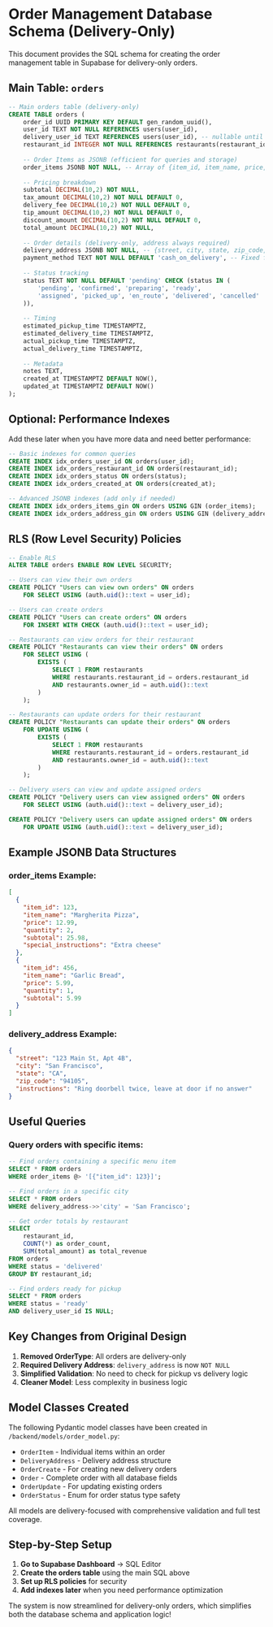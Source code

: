 # Order Management Database Schema (Delivery-Only)

This document provides the SQL schema for creating the order management table in Supabase for delivery-only orders.

## Main Table: `orders`

```sql
-- Main orders table (delivery-only)
CREATE TABLE orders (
    order_id UUID PRIMARY KEY DEFAULT gen_random_uuid(),
    user_id TEXT NOT NULL REFERENCES users(user_id),
    delivery_user_id TEXT REFERENCES users(user_id), -- nullable until delivery user assigned
    restaurant_id INTEGER NOT NULL REFERENCES restaurants(restaurant_id),
    
    -- Order Items as JSONB (efficient for queries and storage)
    order_items JSONB NOT NULL, -- Array of {item_id, item_name, price, quantity, subtotal, special_instructions}
    
    -- Pricing breakdown
    subtotal DECIMAL(10,2) NOT NULL,
    tax_amount DECIMAL(10,2) NOT NULL DEFAULT 0,
    delivery_fee DECIMAL(10,2) NOT NULL DEFAULT 0,
    tip_amount DECIMAL(10,2) NOT NULL DEFAULT 0,
    discount_amount DECIMAL(10,2) NOT NULL DEFAULT 0,
    total_amount DECIMAL(10,2) NOT NULL,
    
    -- Order details (delivery-only, address always required)
    delivery_address JSONB NOT NULL, -- {street, city, state, zip_code, instructions}
    payment_method TEXT NOT NULL DEFAULT 'cash_on_delivery', -- Fixed for MVP (cash on delivery)
    
    -- Status tracking
    status TEXT NOT NULL DEFAULT 'pending' CHECK (status IN (
        'pending', 'confirmed', 'preparing', 'ready', 
        'assigned', 'picked_up', 'en_route', 'delivered', 'cancelled'
    )),
    
    -- Timing
    estimated_pickup_time TIMESTAMPTZ,
    estimated_delivery_time TIMESTAMPTZ,
    actual_pickup_time TIMESTAMPTZ,
    actual_delivery_time TIMESTAMPTZ,
    
    -- Metadata
    notes TEXT,
    created_at TIMESTAMPTZ DEFAULT NOW(),
    updated_at TIMESTAMPTZ DEFAULT NOW()
);
```

## Optional: Performance Indexes

Add these later when you have more data and need better performance:

```sql
-- Basic indexes for common queries
CREATE INDEX idx_orders_user_id ON orders(user_id);
CREATE INDEX idx_orders_restaurant_id ON orders(restaurant_id);
CREATE INDEX idx_orders_status ON orders(status);
CREATE INDEX idx_orders_created_at ON orders(created_at);

-- Advanced JSONB indexes (add only if needed)
CREATE INDEX idx_orders_items_gin ON orders USING GIN (order_items);
CREATE INDEX idx_orders_address_gin ON orders USING GIN (delivery_address);
```

## RLS (Row Level Security) Policies

```sql
-- Enable RLS
ALTER TABLE orders ENABLE ROW LEVEL SECURITY;

-- Users can view their own orders
CREATE POLICY "Users can view own orders" ON orders
    FOR SELECT USING (auth.uid()::text = user_id);

-- Users can create orders
CREATE POLICY "Users can create orders" ON orders
    FOR INSERT WITH CHECK (auth.uid()::text = user_id);

-- Restaurants can view orders for their restaurant
CREATE POLICY "Restaurants can view their orders" ON orders
    FOR SELECT USING (
        EXISTS (
            SELECT 1 FROM restaurants 
            WHERE restaurants.restaurant_id = orders.restaurant_id 
            AND restaurants.owner_id = auth.uid()::text
        )
    );

-- Restaurants can update orders for their restaurant
CREATE POLICY "Restaurants can update their orders" ON orders
    FOR UPDATE USING (
        EXISTS (
            SELECT 1 FROM restaurants 
            WHERE restaurants.restaurant_id = orders.restaurant_id 
            AND restaurants.owner_id = auth.uid()::text
        )
    );

-- Delivery users can view and update assigned orders
CREATE POLICY "Delivery users can view assigned orders" ON orders
    FOR SELECT USING (auth.uid()::text = delivery_user_id);

CREATE POLICY "Delivery users can update assigned orders" ON orders
    FOR UPDATE USING (auth.uid()::text = delivery_user_id);
```

## Example JSONB Data Structures

### order_items Example:
```json
[
  {
    "item_id": 123,
    "item_name": "Margherita Pizza",
    "price": 12.99,
    "quantity": 2,
    "subtotal": 25.98,
    "special_instructions": "Extra cheese"
  },
  {
    "item_id": 456,
    "item_name": "Garlic Bread",
    "price": 5.99,
    "quantity": 1,
    "subtotal": 5.99
  }
]
```

### delivery_address Example:
```json
{
  "street": "123 Main St, Apt 4B",
  "city": "San Francisco",
  "state": "CA",
  "zip_code": "94105",
  "instructions": "Ring doorbell twice, leave at door if no answer"
}
```

## Useful Queries

### Query orders with specific items:
```sql
-- Find orders containing a specific menu item
SELECT * FROM orders 
WHERE order_items @> '[{"item_id": 123}]';

-- Find orders in a specific city
SELECT * FROM orders 
WHERE delivery_address->>'city' = 'San Francisco';

-- Get order totals by restaurant
SELECT 
    restaurant_id,
    COUNT(*) as order_count,
    SUM(total_amount) as total_revenue
FROM orders 
WHERE status = 'delivered'
GROUP BY restaurant_id;

-- Find orders ready for pickup
SELECT * FROM orders 
WHERE status = 'ready' 
AND delivery_user_id IS NULL;
```

## Key Changes from Original Design

1. **Removed OrderType**: All orders are delivery-only
2. **Required Delivery Address**: `delivery_address` is now `NOT NULL`
3. **Simplified Validation**: No need to check for pickup vs delivery logic
4. **Cleaner Model**: Less complexity in business logic

## Model Classes Created

The following Pydantic model classes have been created in `/backend/models/order_model.py`:

- `OrderItem` - Individual items within an order
- `DeliveryAddress` - Delivery address structure  
- `OrderCreate` - For creating new delivery orders
- `Order` - Complete order with all database fields
- `OrderUpdate` - For updating existing orders
- `OrderStatus` - Enum for order status type safety

All models are delivery-focused with comprehensive validation and full test coverage.

## Step-by-Step Setup

1. **Go to Supabase Dashboard** → SQL Editor
2. **Create the orders table** using the main SQL above
3. **Set up RLS policies** for security
4. **Add indexes later** when you need performance optimization

The system is now streamlined for delivery-only orders, which simplifies both the database schema and application logic!
